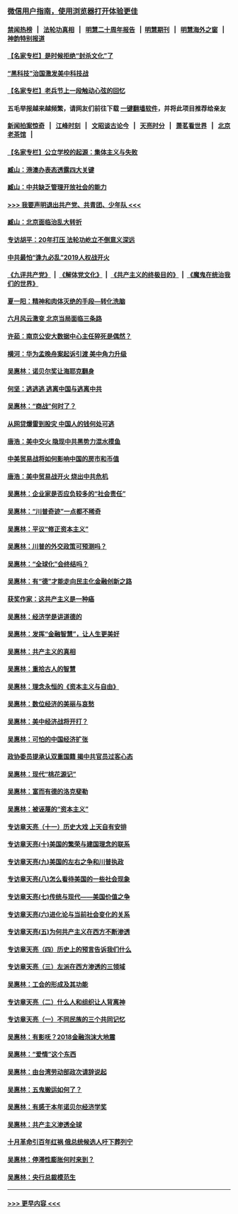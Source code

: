 ### [微信用户指南，使用浏览器打开体验更佳](https://github.com/gfw-breaker/banned-news1/blob/master/indexes/wechat-guide.md?t=0)
#### [禁闻热榜](热点新闻.md?t=0)  &nbsp;&nbsp;|&nbsp;&nbsp; [法轮功真相](https://github.com/gfw-breaker/truth/blob/master/README.md?t=0) &nbsp;&nbsp;|&nbsp;&nbsp; [明慧二十周年报告](https://github.com/gfw-breaker/mh-reports/blob/master/README.md?t=0) &nbsp;&nbsp;|&nbsp;&nbsp;[明慧期刊](https://github.com/gfw-breaker/mh-qikan) &nbsp;&nbsp;|&nbsp;&nbsp; [明慧海外之窗](https://github.com/gfw-breaker/mh-news/blob/master/README.md?t=0) &nbsp;&nbsp;|&nbsp;&nbsp; [神韵特别报道](https://github.com/gfw-breaker/mh-news/blob/master/shenyun.md?t=0)
#### [【名家专栏】是时候拒绝“封杀文化”了](../pages/nsc423/n11814093.md?t=02110811) 
#### [“黑科技”治国激发美中科技战](../pages/nsc423/n11638056.md?t=02110811) 
#### [【名家专栏】老兵节上一段触动心弦的回忆](../pages/nsc423/n11646016.md?t=02110811) 
#### 五毛举报越来越频繁，请网友们前往下载 [一键翻墙软件](https://github.com/gfw-breaker/ssr-accounts)，并将此项目推荐给亲友
#### [新闻拍案惊奇](https://github.com/gfw-breaker/banned-news1/blob/master/pages/link4.md) &nbsp;&nbsp;|&nbsp;&nbsp; [江峰时刻](https://github.com/gfw-breaker/banned-news1/blob/master/pages/link4.md) &nbsp;&nbsp;|&nbsp;&nbsp; [文昭谈古论今](https://github.com/gfw-breaker/banned-news1/blob/master/pages/link4.md) &nbsp;&nbsp;|&nbsp;&nbsp; [天亮时分](https://github.com/gfw-breaker/banned-news1/blob/master/pages/link4.md) &nbsp;&nbsp;|&nbsp;&nbsp; [萧茗看世界](https://github.com/gfw-breaker/banned-news1/blob/master/pages/link4.md) &nbsp;&nbsp;|&nbsp;&nbsp; [北京老茶馆](https://github.com/gfw-breaker/banned-news1/blob/master/pages/link4.md) &nbsp;&nbsp;|&nbsp;&nbsp; 
#### [【名家专栏】公立学校的起源：集体主义与失败](../pages/nsc423/n11601833.md?t=02110811) 
#### [臧山：港澳办表态透露四大关键](../pages/nsc423/n11421628.md?t=02110811) 
#### [臧山：中共缺乏管理开放社会的能力](../pages/nsc423/n11407457.md?t=02110811) 
#### [>>> 我要声明退出共产党、共青团、少年队 <<<](https://github.com/begood0513/goodnews/blob/master/quit/letter.md) 
#### [臧山：北京面临治乱大转折](../pages/nsc423/n11406895.md?t=02110811) 
#### [专访胡平：20年打压 法轮功屹立不倒意义深远](../pages/nsc423/n11398800.md?t=02110811) 
#### [中共最怕“逢九必乱”2019人权战开火](../pages/nsc423/n11385248.md?t=02110811) 
#### [《九评共产党》](https://github.com/begood0513/9ping.md/blob/master/README.md) &nbsp;|&nbsp; [《解体党文化》](../../../../jtdwh.md/blob/master/README.md)  &nbsp;|&nbsp; [《共产主义的终极目的》](../../../../gczydzjmd.md/blob/master/README.md) &nbsp;|&nbsp; [《魔鬼在统治我们的世界》](../../../../mgztzwmdsj.md/blob/master/README.md) 
#### [夏一阳：精神和肉体灭绝的手段—转化洗脑](../pages/nsc423/n11368250.md?t=02110811) 
#### [六月风云激变 北京当局面临三条路](../pages/nsc423/n11313668.md?t=02110811) 
#### [许茹：南京公安大数据中心主任猝死是偶然？](../pages/nsc423/n11064744.md?t=02110811) 
#### [横河：华为孟晚舟案起诉引渡 美中角力升级](../pages/nsc423/n11027230.md?t=02110811) 
#### [吴惠林：诺贝尔奖让海耶克翻身](../pages/nsc423/n10890049.md?t=02110811) 
#### [何坚：逃逃逃 逃离中国与逃离中共](../pages/nsc423/n10592891.md?t=02110811) 
#### [吴惠林：“商战”何时了？](../pages/nsc423/n10573558.md?t=02110811) 
#### [从网贷爆雷到股灾 中国人的钱何处可逃](../pages/nsc423/n10572800.md?t=02110811) 
#### [唐浩：美中交火 隐现中共黑势力混水摸鱼](../pages/nsc423/n10544040.md?t=02110811) 
#### [中美贸易战将如何影响中国的房市和币值](../pages/nsc423/n10543697.md?t=02110811) 
#### [唐浩：美中贸易战开火 烧出中共危机](../pages/nsc423/n10540126.md?t=02110811) 
#### [吴惠林：企业家是否应负较多的“社会责任”](../pages/nsc423/n10535022.md?t=02110811) 
#### [吴惠林：“川普奇迹”一点都不稀奇](../pages/nsc423/n10512808.md?t=02110811) 
#### [吴惠林：平议“修正资本主义”](../pages/nsc423/n10495724.md?t=02110811) 
#### [吴惠林：川普的外交政策可预测吗？](../pages/nsc423/n10462387.md?t=02110811) 
#### [吴惠林：“全球化”会终结吗？](../pages/nsc423/n10452838.md?t=02110811) 
#### [吴惠林：有“德”才能走向民主化金融创新之路](../pages/nsc423/n10432292.md?t=02110811) 
#### [获奖作家：这共产主义是一种癌](../pages/nsc423/n10431541.md?t=02110811) 
#### [吴惠林：经济学是讲道德的](../pages/nsc423/n10398014.md?t=02110811) 
#### [吴惠林：发挥“金融智慧”，让人生更美好](../pages/nsc423/n10375019.md?t=02110811) 
#### [吴惠林：共产主义的真相](../pages/nsc423/n10351394.md?t=02110811) 
#### [吴惠林：重拾古人的智慧](../pages/nsc423/n10337691.md?t=02110811) 
#### [吴惠林：理念永恒的《资本主义与自由》](../pages/nsc423/n10316274.md?t=02110811) 
#### [吴惠林：数位经济的美丽与哀愁](../pages/nsc423/n10292946.md?t=02110811) 
#### [吴惠林：美中经济战将开打？](../pages/nsc423/n10258825.md?t=02110811) 
#### [吴惠林：可怕的中国经济扩张](../pages/nsc423/n10219147.md?t=02110811) 
#### [政协委员提承认双重国籍 揭中共官员过客心态](../pages/nsc423/n10208809.md?t=02110811) 
#### [吴惠林：现代“桃花源记”](../pages/nsc423/n10185234.md?t=02110811) 
#### [吴惠林：富而有德的洛克斐勒](../pages/nsc423/n10142264.md?t=02110811) 
#### [吴惠林：被诬蔑的“资本主义”](../pages/nsc423/n10124816.md?t=02110811) 
#### [专访章天亮（十一）历史大戏 上天自有安排](../pages/nsc423/n10094905.md?t=02110811) 
#### [专访章天亮(十)美国的繁荣与建国理念的联系](../pages/nsc423/n10094899.md?t=02110811) 
#### [专访章天亮(九)美国的左右之争和川普执政](../pages/nsc423/n10094889.md?t=02110811) 
#### [专访章天亮(八)怎么看待美国的一些社会现象](../pages/nsc423/n10094857.md?t=02110811) 
#### [专访章天亮(七)传统与现代——美国价值之争](../pages/nsc423/n10093140.md?t=02110811) 
#### [专访章天亮(六)进化论与当前社会变化的关系](../pages/nsc423/n10092036.md?t=02110811) 
#### [专访章天亮(五)为何共产主义在西方不断渗透](../pages/nsc423/n10083620.md?t=02110811) 
#### [专访章天亮（四）历史上的预言告诉我们什么](../pages/nsc423/n10083606.md?t=02110811) 
#### [专访章天亮（三）左派在西方渗透的三领域](../pages/nsc423/n10081115.md?t=02110811) 
#### [吴惠林：工会的形成及其功能](../pages/nsc423/n10080633.md?t=02110811) 
#### [专访章天亮（二）什么人和组织让人背离神](../pages/nsc423/n10076637.md?t=02110811) 
#### [专访章天亮（一）不同民族的三个共同记忆](../pages/nsc423/n10074188.md?t=02110811) 
#### [吴惠林：有影呒？2018金融泡沫大地震](../pages/nsc423/n10040534.md?t=02110811) 
#### [吴惠林：“爱情”这个东西](../pages/nsc423/n10019423.md?t=02110811) 
#### [吴惠林：由台湾劳动部政次请辞说起](../pages/nsc423/n9979679.md?t=02110811) 
#### [吴惠林：五鬼搬运如何了？](../pages/nsc423/n9925338.md?t=02110811) 
#### [吴惠林：有感于本年诺贝尔经济学奖](../pages/nsc423/n9871883.md?t=02110811) 
#### [吴惠林：共产主义渗透全球](../pages/nsc423/n9812748.md?t=02110811) 
#### [十月革命引百年红祸 俄总统候选人吁下葬列宁](../pages/nsc423/n9810182.md?t=02110811) 
#### [吴惠林：停滞性膨胀何时来到？](../pages/nsc423/n9764136.md?t=02110811) 
#### [吴惠林：央行总裁模范生](../pages/nsc423/n9728134.md?t=02110811) 

----
#### [ >>> 更早内容 <<< ](../indexes/nsc423-earlier.md)
